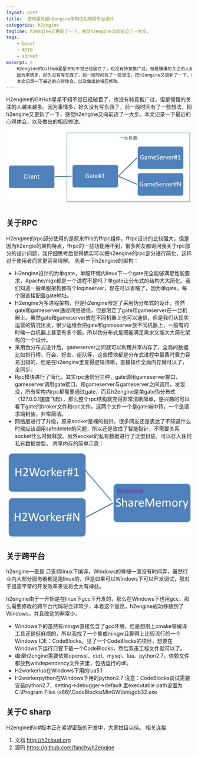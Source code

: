 ```yaml
---
layout: post
title:  游戏服务器h2engine架构优化和跨平台设计
categories: h2engine
tagline: h2engine又更新了一下，感觉h2engine又向前迈了一大步。
tags:
    - boost
    - ASIO
    - socket
excerpt: >
    H2engine的GitHub星星不知不觉已经破百了，也没有特意推广过，但是慢慢的关注的人越来越多。
    因为事情多，好久没有写东西了，前一段时间有了一些想法，把h2engine又更新了一下，感觉h2engine又向前迈了一大步。
    本文记录一下最近的心得体会，以及做出的相应修改。
---
```

H2engine的GitHub星星不知不觉已经破百了，也没有特意推广过，但是慢慢的关注的人越来越多。因为事情多，好久没有写东西了，前一段时间有了一些想法，把h2engine又更新了一下，感觉h2engine又向前迈了一大步。本文记录一下最近的心得体会，以及做出的相应修改。


![](/assets/img/h2engineyouhua/h2engineyouhua1.jpg)

## 关于RPC
H2engine的rpc部分使用的是原来fflib的ffrpc组件，ffrpc设计的比较强大，但是因为h2engie的架构特点，ffrpc的一些功能用不到，很多网友都询问我关于rpc部分的设计问题，我仔细思考后觉得确实可以把h2engine的rpc部分进行简化，这样对于使用者而言更容易理解。
先看一下h2engine的架构：
 
*	H2engine设计的为单gate，单服环境内linux下一个gate完全能够满足性能要求，Apache/nigx都是一个进程不是吗？单gate让分布式的结构大大简化。我们知道一般单服架构都有个loginserver，现在可以省略了，因为单gate，每个服直接配置gate地址。
*	H2engine为多进程架构，但是h2engine限定了采用伪分布式的设计，虽然gate和gameserver通过网络通信，但是限定了gate和gameserver在一台机器上。虽然gate和gameserver放在不同机器上也可以通信，但是我们从现实运营的情况出发，很少运维会把gate和gameserver放不同机器上，一般有的时候一台机器上甚至有多个服。所以伪分布式是既能满足需求又能大大简化架构的一个设计。
*	采用伪分布式设计后，gameserver之间就可以利用共享内存了，全局的数据比如排行榜、行会、好友、组队等，这些模块都是分布式进程中最费时费力容易出错的，但是在h2engine里变得逻辑清晰，直接操作全局内存就可以了，全同步。
*	Rpc模块进行了简化，其实rpc通信分三种，gate调用gameserver接口，gameserver调用gate接口，和gameserver与gameserver之间调用，发现没，所有架构内rpc都需要通过gate，而且h2engine是单gate伪分布式（127.0.0.1速度飞起），那么整个rpc结构就变得非常清晰简单，感兴趣的可以看下gate的broker文件和rpc文件。这两个文件一个是gate端中转，一个是请求端封装，非常简洁。
*	网络层进行了升级，原来socket是裸的指针，很多网友还是表达了不知道什么时候应该调用safedelete的问题，所以还是改成了智能指针，不需要关系socket什么时候释放。另外socket的私有数据进行了泛型封装，可以存入任何私有数据类型。
共享内存的简单示意：

![](/assets/img/h2engineyouhua/h2engineyouhua2.jpg)

## 关于跨平台
h2engine一直是 只支持linux下编译，Windows的移植一直没有时间弄，虽然行业内大部分服务器都是跑linux的，但是如果可以Windows下可以开发调试，那对于提高平常的开发效率来说将会大有裨益。

h2engine由于一开始是在linux下gcc下开发的，那么在Windows下也用gcc，那么需要修改的跨平台代码将会非常少，本着这个思路，h2engine成功移植到了Windows，并且改动的非常少。
*	Windows下的虽然有mingw直接包含了gcc环境，但是想用上cmake等编译工具还是挺麻烦的，所以我找了一个集成mingw且算得上比较流行的一个Windows IDE：CodeBlocks。见了一个CodeBlocks的项目，想要在Windows下运行只要下载一个CodeBlocks，然后双击工程文件就可以了。
*	编译h2engine需要依赖openssl、curl、mysql、lua、python2.7，依赖文件都放到windependency文件夹里，包括运行的dll。
*	H2workerlua在Windows下用的lua5.1
*	H2workerpython在Windows下用的python2.7
注意：CodeBlocks调试需要安装python2.7，setting->debugger->default 里executable path设置为 C:\Program Files (x86)\CodeBlocks\MinGW\bin\gdb32.exe

##  关于C sharp
H2engine的c#版本正在紧锣密鼓的开发中，大家拭目以待。
相关连接
1.	文档 http://h2cloud.org
2.	源码 https://github.com/fanchy/h2engine

